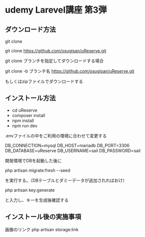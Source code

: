 # udemy Larevel講座 第3弾

## ダウンロード方法

git clone

git clone https://github.com/osugisan/uReserve.git

git clone ブランチを指定してダウンロードする場合

git clone -b ブランチ名 https://github.com/osugisan/uReserve.git

もしくはzipファイルでダウンロードする

## インストール方法

- cd uReserve
- composer install
- npm install
- npm run dev

.envファイルの中をご利用の環境に合わせて変更する

DB_CONNECTION=mysql
DB_HOST=mariadb
DB_PORT=3306
DB_DATABASE=uReserve
DB_USERNAME=sail
DB_PASSWORD=sail

開発環境でDBを起動した後に

php artisan migrate:fresh --seed

を実行する。（DBテーブルとダミーデータが追加されればおけ）

php artisan key:generate

と入力し、キーを生成後確認する

## インストール後の実施事項

画像のリンク
php artisan storage:link

